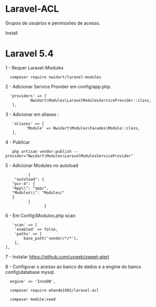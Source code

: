 # Laravel-ACL
Grupos de usuários e permissões de acesso.

Install

# Laravel 5.4

1 - Requer Laravel-Modules

      composer require nwidart/laravel-modules
      
2 - Adicionar Service Provider em config/app.php.
      
      'providers' => [
               Nwidart\Modules\LaravelModulesServiceProvider::class,
       ],
3 - Adicionar em aliases :

       'aliases' => [
             'Module' => Nwidart\Modules\Facades\Module::class,
       ],
       
       
4 - Publicar        
       
       php artisan vendor:publish --provider="Nwidart\Modules\LaravelModulesServiceProvider"
       
       
5 - Adicionar Modules no autoload
       
              {
        "autoload": {
       "psr-4": {
       "App\\": "app/",
       "Modules\\": "Modules/"
       }
              }      
                     }
                     
6 -  Em Config\Modulos.php  scan: 
       
       'scan' => [
        'enabled' => false,
        'paths' => [
            base_path('vendor/*/*'),
        ],
    ],
    

7 - Instalar  https://github.com/uxweb/sweet-alert
  

8 - Configurar o acesso ao banco de dados e a engine do banco config\database mysql. 

      engine' => 'InnoDB',

      composer require whande1992/laravel-acl
  
      composer module:seed


